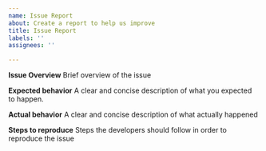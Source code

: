 ```yaml
---
name: Issue Report
about: Create a report to help us improve
title: Issue Report
labels: ''
assignees: ''

---
```


**Issue Overview**
Brief overview of the issue

**Expected behavior**
A clear and concise description of what you expected to happen.

**Actual behavior**
A clear and concise description of what actually happened

**Steps to reproduce**
Steps the developers should follow in order to reproduce the issue
